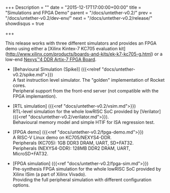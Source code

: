 +++
Description = ""
date = "2015-12-17T17:00:00+00:00"
title = "Simulations and FPGA Demo"
parent = "/docs/untether-v0.2/"
prev = "/docs/untether-v0.2/dev-env/"
next = "/docs/untether-v0.2/release/"
showdisqus = true

+++

This release works with three different simulators and provides an FPGA demo using either a [Xilinx Kintex-7 KC705 evaluation kit] (http://www.xilinx.com/products/boards-and-kits/ek-k7-kc705-g.html) or a low-end [Nexys™4 DDR Artix-7 FPGA Board](http://store.digilentinc.com/nexys-4-ddr-artix-7-fpga-trainer-board-recommended-for-ece-curriculum/).

 * [Behavioural Simulation (Spike)] ({{<relref "docs/untether-v0.2/spike.md">}})<br/>
   A fast instruction level simulator. The "golden" implementation of Rocket cores. <br/>
   Peripheral support from the front-end server (not compatible with the FPGA implemantion).

 * [RTL simulation] ({{<ref "docs/untether-v0.2/vsim.md">}})<br/>
   RTL-level simulation for the whole lowRISC SoC provided by [Verilator] ({{<ref "docs/untether-v0.2/verilator.md">}}). <br/>
   Behavioural memory model and simple HTIF for ISA regression test.
   
 * [FPGA demo] ({{<ref "docs/untether-v0.2/fpga-demo.md">}})<br/>
   A RISC-V Linux demo on KC705/NEXYS4-DDR. <br/>
   Peripherals (KC705): 1GB DDR3 DRAM, UART, SD+FAT32. <br/>
   Peripherals (NEXYS4-DDR): 128MB DDR2 DRAM, UART, MicroSD+FAT32. <br/>

 * [FPGA simulation] ({{<ref "docs/untether-v0.2/fpga-sim.md">}})<br/>
   Pre-synthesis FPGA simulation for the whole lowRISC SoC provided by Xilinx ISim (a part of Xilinx Vivado). <br/>
   Providing the full peripheral simulation with different configuration options.
 
